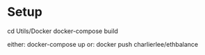 # Setup
cd Utils/Docker
docker-compose build

either:
docker-compose up
or:
docker push charlierlee/ethbalance
